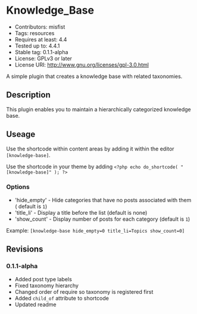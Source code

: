 # Knowledge_Base

* Contributors: misfist
* Tags: resources
* Requires at least: 4.4
* Tested up to: 4.4.1
* Stable tag: 0.1.1-alpha
* License: GPLv3 or later
* License URI: http://www.gnu.org/licenses/gpl-3.0.html

A simple plugin that creates a knowledge base with related taxonomies.

## Description

This plugin enables you to maintain a hierarchically categorized knowledge base.

## Useage

Use the shortcode within content areas by adding it within the editor `[knowledge-base]`.

Use the shortcode in your theme by adding `<?php echo do_shortcode( "[knowledge-base]" ); ?>`

### Options

* 'hide_empty' - Hide categories that have no posts associated with them ( default is `1`)
* 'title_li' - Display a title before the list (default is none)
* 'show_count' - Display number of posts for each category (default is `1`)

Example:
`[knowledge-base hide_empty=0 title_li=Topics show_count=0]`

## Revisions

### 0.1.1-alpha

* Added post type labels
* Fixed taxonomy hierarchy
* Changed order of require so taxonomy is registered first
* Added `child_of` attribute to shortcode
* Updated readme
